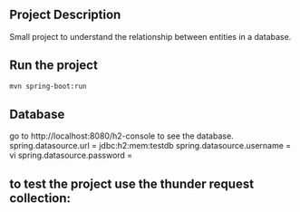 ## Project Description

Small project to understand the relationship between entities in a database.

## Run the project

```bash
mvn spring-boot:run
```

## Database

go to http://localhost:8080/h2-console to see the database.
spring.datasource.url = jdbc:h2:mem:testdb
spring.datasource.username = vi
spring.datasource.password =

## to test the project use the thunder request collection:
